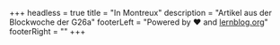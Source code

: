 +++
headless = true
title = "In Montreux"
description = "Artikel aus der Blockwoche der G26a"
footerLeft = "Powered by ❤️ and [lernblog.org](https://www.lernblog.org)"
footerRight = ""
+++
